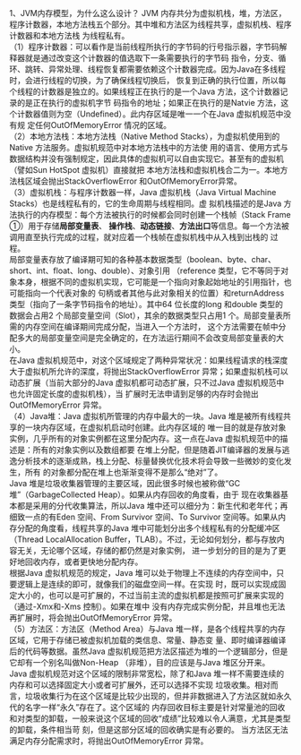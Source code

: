1、JVM内存模型，为什么这么设计？ 
JVM 内存共分为虚拟机栈，堆，方法区，程序计数器，本地方法栈五个部分。其中堆和方法区为线程共享，虚拟机栈、程序计数器和本地方法栈
为线程私有。  
（1）程序计数器：可以看作是当前线程所执行的字节码的行号指示器，字节码解释器就是通过改变这个计数器的值选取下一条需要执行的字节码
指令，分支、循环、跳转、异常处理、线程恢复都需要依赖这个计数器完成。因为Java在多线程时，会进行线程的切换，为了确保线程切换后，
恢复到正确的执行位置，所以每个线程的计数器是独立的。如果线程正在执行的是一个Java 方法，这个计数器记录的是正在执行的虚拟机字节
码指令的地址；如果正在执行的是Natvie 方法，这个计数器值则为空（Undefined）。此内存区域是唯一一个在Java 虚拟机规范中没有规
定任何OutOfMemoryError 情况的区域。  
（2）本地方法栈：本地方法栈（Native Method Stacks），为虚拟机使用到的Native 方法服务。虚拟机规范中对本地方法栈中的方法使
用的语言、使用方式与数据结构并没有强制规定，因此具体的虚拟机可以自由实现它。甚至有的虚拟机（譬如Sun HotSpot 虚拟机）直接就把
本地方法栈和虚拟机栈合二为一。本地方法栈区域会抛出StackOverflowError 和OutOfMemoryError异常。  
（3）虚拟机栈：与程序计数器一样，Java 虚拟机栈（Java Virtual Machine Stacks）也是线程私有的，它的生命周期与线程相同。虚
拟机栈描述的是Java 方法执行的内存模型：每个方法被执行的时候都会同时创建一个栈帧（Stack Frame ①）用于存储**局部变量表**、
**操作栈**、**动态链接**、**方法出口**等信息。每一个方法被调用直至执行完成的过程，就对应着一个栈帧在虚拟机栈中从入栈到出栈的
过程。  
局部变量表存放了编译期可知的各种基本数据类型（boolean、byte、char、short、int、float、long、double）、对象引用
（reference 类型，它不等同于对象本身，根据不同的虚拟机实现，它可能是一个指向对象起始地址的引用指针，也可能指向一个代表对象的
句柄或者其他与此对象相关的位置）和returnAddress 类型（指向了一条字节码指令的地址）。其中64 位长度的long 和double 类型的
数据会占用2 个局部变量空间（Slot），其余的数据类型只占用1 个。局部变量表所需的内存空间在编译期间完成分配，当进入一个方法时，
这个方法需要在帧中分配多大的局部变量空间是完全确定的，在方法运行期间不会改变局部变量表的大小。  
在Java 虚拟机规范中，对这个区域规定了两种异常状况：如果线程请求的栈深度大于虚拟机所允许的深度，将抛出StackOverflowError 
异常；如果虚拟机栈可以动态扩展（当前大部分的Java 虚拟机都可动态扩展，只不过Java 虚拟机规范中也允许固定长度的虚拟机栈），当
扩展时无法申请到足够的内存时会抛出OutOfMemoryError 异常。  
（4）Java堆：Java 虚拟机所管理的内存中最大的一块。Java 堆是被所有线程共享的一块内存区域，在虚拟机启动时创建。此内存区域的
唯一目的就是存放对象实例，几乎所有的对象实例都在这里分配内存。这一点在Java 虚拟机规范中的描述是：所有的对象实例以及数组都要
在堆上分配，但是随着JIT编译器的发展与逃逸分析技术的逐渐成熟，栈上分配、标量替换优化技术将会导致一些微妙的变化发生，所有
的对象都分配在堆上也渐渐变得不是那么“绝对”了。  
Java 堆是垃圾收集器管理的主要区域，因此很多时候也被称做“GC 堆”（GarbageCollected Heap）。如果从内存回收的角度看，由于
现在收集器基本都是采用的分代收集算法，所以Java 堆中还可以细分为：新生代和老年代；再细致一点的有Eden 空间、From Survivor
空间、To Survivor 空间等。如果从内存分配的角度看，线程共享的Java 堆中可能划分出多个线程私有的分配缓冲区
（Thread LocalAllocation Buffer，TLAB）。不过，无论如何划分，都与存放内容无关，无论哪个区域，存储的都仍然是对象实例，
进一步划分的目的是为了更好地回收内存，或者更快地分配内存。  
根据Java 虚拟机规范的规定，Java 堆可以处于物理上不连续的内存空间中，只要逻辑上是连续的即可，就像我们的磁盘空间一样。在实现
时，既可以实现成固定大小的，也可以是可扩展的，不过当前主流的虚拟机都是按照可扩展来实现的（通过-Xmx和-Xms 控制）。如果在堆中
没有内存完成实例分配，并且堆也无法再扩展时，将会抛出OutOfMemoryError 异常。  
（5）方法区：方法区（Method Area）与Java 堆一样，是各个线程共享的内存区域，它用于存储已被虚拟机加载的类信息、常量、静态变
量、即时编译器编译后的代码等数据。虽然Java 虚拟机规范把方法区描述为堆的一个逻辑部分，但是它却有一个别名叫做Non-Heap
（非堆），目的应该是与Java 堆区分开来。  
Java 虚拟机规范对这个区域的限制非常宽松，除了和Java 堆一样不需要连续的内存和可以选择固定大小或者可扩展外，还可以选择不实现
垃圾收集。相对而言，垃圾收集行为在这个区域是比较少出现的，但并非数据进入了方法区就如永久代的名字一样“永久”存在了。这个区域的
内存回收目标主要是针对常量池的回收和对类型的卸载，一般来说这个区域的回收“成绩”比较难以令人满意，尤其是类型的卸载，条件相当苛
刻，但是这部分区域的回收确实是有必要的。  当方法区无法满足内存分配需求时，将抛出OutOfMemoryError 异常。  
